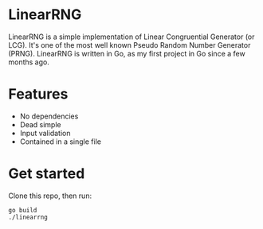 # LinearRNG

LinearRNG is a simple implementation of Linear Congruential Generator (or LCG).
It's one of the most well known Pseudo Random Number Generator (PRNG).
LinearRNG is written in Go, as my first project in Go since a few months ago.

# Features

- No dependencies
- Dead simple
- Input validation
- Contained in a single file

# Get started

Clone this repo, then run:

```
go build
./linearrng
```
